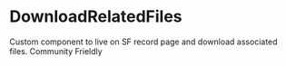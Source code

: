# DownloadRelatedFiles
Custom component to live on SF record page and download associated files. Community Frieldly
